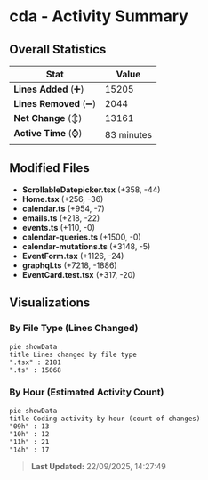 # cda - Activity Summary 

## Overall Statistics

| Stat                   | Value                                                             |
| ---------------------- | ----------------------------------------------------------------- |
| **Lines Added** (➕)   | 15205                                          |
| **Lines Removed** (➖) | 2044                                        |
| **Net Change** (↕)    | 13161                |
| **Active Time** (⌚)   | 83 minutes |


## Modified Files
- **ScrollableDatepicker.tsx** (+358, -44)
- **Home.tsx** (+256, -36)
- **calendar.ts** (+954, -7)
- **emails.ts** (+218, -22)
- **events.ts** (+110, -0)
- **calendar-queries.ts** (+1500, -0)
- **calendar-mutations.ts** (+3148, -5)
- **EventForm.tsx** (+1126, -24)
- **graphql.ts** (+7218, -1886)
- **EventCard.test.tsx** (+317, -20)

## Visualizations

### By File Type (Lines Changed)

```mermaid
pie showData
title Lines changed by file type
".tsx" : 2181
".ts" : 15068
```

### By Hour (Estimated Activity Count)

```mermaid
pie showData
title Coding activity by hour (count of changes)
"09h" : 13
"10h" : 12
"11h" : 21
"14h" : 17
```


> **Last Updated:** 22/09/2025, 14:27:49